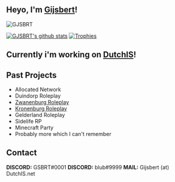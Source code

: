 ## Heyo, I'm <a href="https://GSBRT.xyz" target="_blank">Gijsbert</a>!

<p align="left"> <img src="https://komarev.com/ghpvc/?username=GJSBRT&label=Profile%20views&color=0e75b6&style=flat" alt="GJSBRT"></img> </p>

[![GJSBRT's github stats](https://github-readme-stats.vercel.app/api?username=GJSBRT&include_all_commits=true&count_private=true&show_icons=true&theme=dracula)](https://github.com/GJSBRT)
[![Trophies](https://github-profile-trophy.vercel.app/?username=GJSBRT&theme=dracula)](https://github.com/GJSBRT)
<br>
## Currently i'm working on <a href="https://dutchis.net" target="_blank">DutchIS</a>!

## Past Projects
- Allocated Network
- Duindorp Roleplay
- [Zwanenburg Roleplay](https://github.com/zwanenburgroleplay)
- [Kronenburg Roleplay](https://github.com/Kronenburg-Roleplay)
- Gelderland Roleplay
- Sidelife RP
- Minecraft Party
- Probably more which I can't remember

## Contact
**DISCORD:** GSBRT#0001
**DISCORD:** blub#9999
**MAIL:** Gijsbert (at) DutchIS.net
